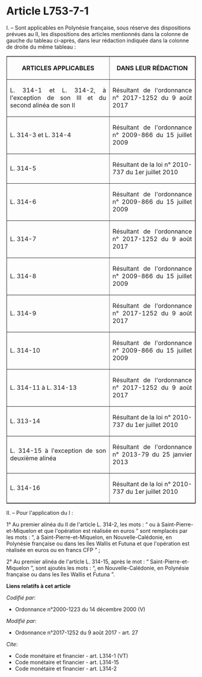 # Article L753-7-1

I. – Sont applicables en Polynésie française, sous réserve des dispositions prévues au II, les dispositions des articles
mentionnés dans la colonne de gauche du tableau ci-après, dans leur rédaction indiquée dans la colonne de droite du même
tableau : 

<table border="1">
  <tbody>
    <tr>
      <th>

ARTICLES APPLICABLES </th>
      <th>

DANS LEUR RÉDACTION </th>
    </tr>
    <tr>
      <td align="justify">

L. 314-1 et L. 314-2, à l'exception de son III et du second alinéa de son II </td>
      <td align="justify">

Résultant de l'ordonnance n° 2017-1252 du 9 août 2017 </td>
    </tr>
    <tr>
      <td align="justify">

L. 314-3 et L. 314-4 </td>
      <td align="justify">

Résultant de l'ordonnance n° 2009-866 du 15 juillet 2009 </td>
    </tr>
    <tr>
      <td align="justify">

L. 314-5 </td>
      <td align="justify">

Résultant de la loi n° 2010-737 du 1er juillet 2010 </td>
    </tr>
    <tr>
      <td align="justify">

L. 314-6 </td>
      <td align="justify">

Résultant de l'ordonnance n° 2009-866 du 15 juillet 2009 </td>
    </tr>
    <tr>
      <td align="justify">

L. 314-7 </td>
      <td align="justify">

Résultant de l'ordonnance n° 2017-1252 du 9 août 2017 </td>
    </tr>
    <tr>
      <td align="justify">

L. 314-8 </td>
      <td align="justify">

Résultant de l'ordonnance n° 2009-866 du 15 juillet 2009 </td>
    </tr>
    <tr>
      <td align="justify">

L. 314-9 </td>
      <td align="justify">

Résultant de l'ordonnance n° 2017-1252 du 9 août 2017 </td>
    </tr>
    <tr>
      <td align="justify">

L. 314-10 </td>
      <td align="justify">

Résultant de l'ordonnance n° 2009-866 du 15 juillet 2009 </td>
    </tr>
    <tr>
      <td align="justify">

L. 314-11 à L. 314-13 </td>
      <td align="justify">

Résultant de l'ordonnance n° 2017-1252 du 9 août 2017 </td>
    </tr>
    <tr>
      <td align="justify">

L. 313-14 </td>
      <td align="justify">

Résultant de la loi n° 2010-737 du 1er juillet 2010 </td>
    </tr>
    <tr>
      <td align="justify">

L. 314-15 à l'exception de son deuxième alinéa </td>
      <td align="justify">

Résultant de l'ordonnance n° 2013-79 du 25 janvier 2013 </td>
    </tr>
    <tr>
      <td align="justify">

L. 314-16 </td>
      <td align="justify">

Résultant de la loi n° 2010-737 du 1er juillet 2010 </td>
    </tr>
  </tbody>
</table>

II. – Pour l'application du I : 

1° Au premier alinéa du II de l'article L. 314-2, les mots : “ ou à Saint-Pierre-et-Miquelon et que l'opération est réalisée
en euros ” sont remplacés par les mots : “, à Saint-Pierre-et-Miquelon, en Nouvelle-Calédonie, en Polynésie française ou dans
les îles Wallis et Futuna et que l'opération est réalisée en euros ou en francs CFP ” ; 

2° Au premier alinéa de l'article L. 314-15, après le mot : “ Saint-Pierre-et-Miquelon ”, sont ajoutés les mots : “, en
Nouvelle-Calédonie, en Polynésie française ou dans les îles Wallis et Futuna ”.

**Liens relatifs à cet article**

_Codifié par_:

  - Ordonnance n°2000-1223 du 14 décembre 2000 (V)

_Modifié par_:

  - Ordonnance n°2017-1252 du 9 août 2017 - art. 27

_Cite_:

  - Code monétaire et financier - art. L314-1 (VT)
  - Code monétaire et financier - art. L314-15
  - Code monétaire et financier - art. L314-2
